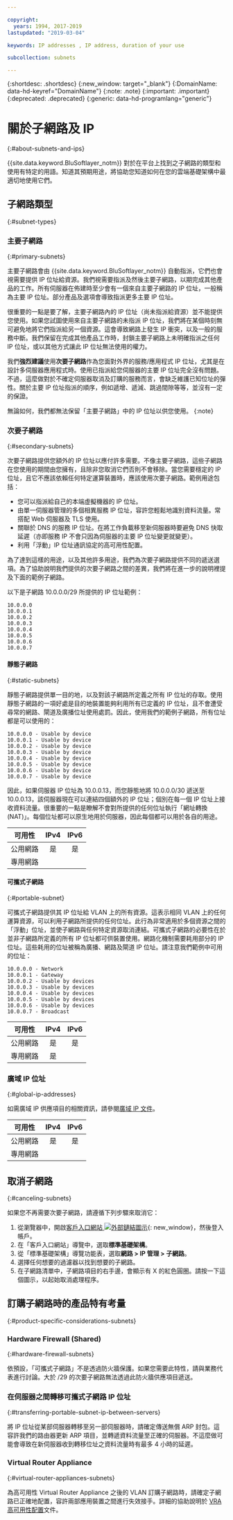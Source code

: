 ```yaml
---

copyright:
  years: 1994, 2017-2019
lastupdated: "2019-03-04"

keywords: IP addresses , IP address, duration of your use

subcollection: subnets

---
```


{:shortdesc: .shortdesc}
{:new_window: target="_blank"}
{:DomainName: data-hd-keyref="DomainName"}
{:note: .note}
{:important: .important}
{:deprecated: .deprecated}
{:generic: data-hd-programlang="generic"}

# 關於子網路及 IP
{:#about-subnets-and-ips}

{{site.data.keyword.BluSoftlayer_notm}} 對於在平台上找到之子網路的類型和使用有特定的用語。知道其預期用途，將協助您知道如何在您的雲端基礎架構中最適切地使用它們。


## 子網路類型
{:#subnet-types}

### 主要子網路
{:#primary-subnets}

主要子網路會由 {{site.data.keyword.BluSoftlayer_notm}} 自動指派，它們也會視需要提供 IP 位址給資源。我們視需要指派及然後主要子網路，以期完成其他產品的工作。所有伺服器在佈建時至少會有一個來自主要子網路的 IP 位址，一般稱為主要 IP 位址。部分產品及選項會導致指派更多主要 IP 位址。

很重要的一點是要了解，主要子網路內的 IP 位址（尚未指派給資源）並不能提供您使用。如果您試圖使用來自主要子網路的未指派 IP 位址，我們將在某個時刻無可避免地將它們指派給另一個資源。這會導致網路上發生 IP 衝突，以及一般的服務中斷。我們保留在完成其他產品工作時，封鎖主要子網路上未明確指派之任何 IP 位址，或以其他方式讓此 IP 位址無法使用的權力。

我們**強烈建議**使用**次要子網路**作為您面對外界的服務/應用程式 IP 位址，尤其是在設計多伺服器應用程式時。使用已指派給您伺服器的主要 IP 位址完全沒有問題。不過，這麼做對於不確定伺服器取消及訂購的服務而言，會缺乏維護已知位址的彈性。關於主要 IP 位址指派的順序，例如遞增、遞減、跳過間隙等等，並沒有一定的保證。

無論如何，我們都無法保留「主要子網路」中的 IP 位址以供您使用。
{:note}

### 次要子網路
{:#secondary-subnets}

次要子網路提供您額外的 IP 位址以應付許多需要。不像主要子網路，這些子網路在您使用的期間由您擁有，且除非您取消它們否則不會移除。當您需要穩定的 IP 位址，且它不應該依賴任何特定運算裝置時，應該使用次要子網路。範例用途包括：

  * 您可以指派給自己的本端虛擬機器的 IP 位址。
  * 由單一伺服器管理的多個相異服務 IP 位址，容許您輕鬆地識別資料流量。常搭配 Web 伺服器及 TLS 使用。
  * 關聯於 DNS 的服務 IP 位址。在將工作負載移至新伺服器時要避免 DNS 快取延遲（亦即服務 IP 不會只因為伺服器的主要 IP 位址變更就變更）。
  * 利用「浮動」IP 位址通訊協定的高可用性配置。

為了達到這樣的用途，以及其他許多用途，我們為次要子網路提供不同的遞送選項。為了協助說明我們提供的次要子網路之間的差異，我們將在進一步的說明裡提及下面的範例子網路。

以下是子網路 10.0.0.0/29 所提供的 IP 位址範例：
```
10.0.0.0
10.0.0.1
10.0.0.2
10.0.0.3
10.0.0.4
10.0.0.5
10.0.0.6
10.0.0.7
```

#### 靜態子網路
{:#static-subnets}

靜態子網路提供單一目的地，以及對該子網路所定義之所有 IP 位址的存取。使用靜態子網路的一項好處是目的地裝置能夠利用所有已定義的 IP 位址，且不會遭受尋常的網路、閘道及廣播位址使用處罰。因此，使用我們的範例子網路，所有位址都是可以使用的：

```
10.0.0.0 - Usable by device
10.0.0.1 - Usable by device
10.0.0.2 - Usable by device
10.0.0.3 - Usable by device
10.0.0.4 - Usable by device
10.0.0.5 - Usable by device
10.0.0.6 - Usable by device
10.0.0.7 - Usable by device
```

因此，如果伺服器 IP 位址為 10.0.0.13，而您靜態地將 10.0.0.0/30 遞送至 10.0.0.13，該伺服器現在可以連結四個額外的 IP 位址；個別在每一個 IP 位址上接收資料流量。很重要的一點是瞭解不會對所提供的任何位址執行「網址轉換 (NAT)」。每個位址都可以原生地用於伺服器，因此每個都可以用於各自的用途。

|**可用性** | IPv4 | IPv6 |
| ---------------- | :--: | :--: |
|公用網路|是|是|
|專用網路|      |      |

#### 可攜式子網路
{:#portable-subnet}

可攜式子網路提供其 IP 位址給 VLAN 上的所有資源。這表示相同 VLAN 上的任何運算資源，可以利用子網路所提供的任何位址。此行為非常適用於多個資源之間的「浮動」位址，並使子網路與任何特定資源取消連結。可攜式子網路的必要性在於並非子網路所定義的所有 IP 位址都可供裝置使用。網路化機制需要耗用部分的 IP 位址。這些耗用的位址被稱為廣播、網路及閘道 IP 位址。請注意我們範例中可用的位址：

```
10.0.0.0 - Network
10.0.0.1 - Gateway
10.0.0.2 - Usable by devices
10.0.0.3 - Usable by devices
10.0.0.4 - Usable by devices
10.0.0.5 - Usable by devices
10.0.0.6 - Usable by devices
10.0.0.7 - Broadcast
```

|**可用性** | IPv4 | IPv6 |
| ---------------- | :--: | :--: |
|公用網路|是|是|
|專用網路|是|      |


### 廣域 IP 位址
{:#global-ip-addresses}

如需廣域 IP 供應項目的相關資訊，請參閱[廣域 IP 文件](/docs/infrastructure/subnets?topic=subnets-about-global-ip-address)。

|**可用性** | IPv4 | IPv6 |
| ---------------- | :--: | :--: |
|公用網路|是|是|
|專用網路|      |      |


## 取消子網路
{:#canceling-subnets}

如果您不再需要次要子網路，請遵循下列步驟來取消它：

  1. 從瀏覽器中，開啟[客戶入口網站 ![外部鏈結圖示](../../icons/launch-glyph.svg "外部鏈結圖示")](https://{DomainName}/){: new_window}，然後登入帳戶。
  1. 在「客戶入口網站」導覽中，選取**標準基礎架構**。 
  1. 從「標準基礎架構」導覽功能表，選取**網路 > IP 管理 > 子網路**。
  1. 選擇任何想要的過濾器以找到想要的子網路。
  1. 在子網路清單中，子網路項目的右手邊，會顯示有 X 的紅色圓圈。請按一下這個圖示，以起始取消處理程序。


## 訂購子網路時的產品特有考量
{:#product-specific-considerations-subnets}

### Hardware Firewall (Shared)
{:#hardware-firewall-subnets}

依預設，「可攜式子網路」不是透過防火牆保護。如果您需要此特性，請與業務代表進行討論。大於 /29 的次要子網路無法透過此防火牆供應項目遞送。

### 在伺服器之間轉移可攜式子網路 IP 位址
{:#transferring-portable-subnet-ip-between-servers}

將 IP 位址從某部伺服器轉移至另一部伺服器時，請確定傳送無償 ARP 封包。這容許我們的路由器更新 ARP 項目，並轉遞資料流量至正確的伺服器。不這麼做可能會導致在新伺服器收到轉移位址之資料流量時有最多 4 小時的延遲。

### Virtual Router Appliance
{:#virtual-router-appliances-subnets}

為高可用性 Virtual Router Appliance 之後的 VLAN 訂購子網路時，請確定子網路已正確地配置，容許兩部應用裝置之間進行失效接手。詳細的協助說明於 [VRA 高可用性配置](/docs/infrastructure/virtual-router-appliance?topic=virtual-router-appliance-working-with-high-availability-and-vrrp)文件。

